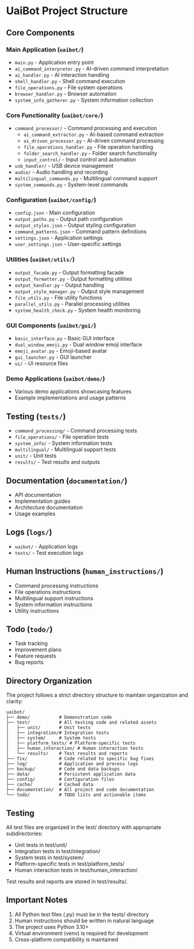 # UaiBot Project Structure

## Core Components

### Main Application (`uaibot/`)
- `main.py` - Application entry point
- `ai_command_interpreter.py` - AI-driven command interpretation
- `ai_handler.py` - AI interaction handling
- `shell_handler.py` - Shell command execution
- `file_operations.py` - File system operations
- `browser_handler.py` - Browser automation
- `system_info_gatherer.py` - System information collection

### Core Functionality (`uaibot/core/`)
- `command_processor/` - Command processing and execution
  - `ai_command_extractor.py` - AI-based command extraction
  - `ai_driven_processor.py` - AI-driven command processing
  - `file_operations_handler.py` - File operation handling
  - `folder_search_handler.py` - Folder search functionality
  - `input_control/` - Input control and automation
- `usb_handler/` - USB device management
- `audio/` - Audio handling and recording
- `multilingual_commands.py` - Multilingual command support
- `system_commands.py` - System-level commands

### Configuration (`uaibot/config/`)
- `config.json` - Main configuration
- `output_paths.py` - Output path configuration
- `output_styles.json` - Output styling configuration
- `command_patterns.json` - Command pattern definitions
- `settings.json` - Application settings
- `user_settings.json` - User-specific settings

### Utilities (`uaibot/utils/`)
- `output_facade.py` - Output formatting facade
- `output_formatter.py` - Output formatting utilities
- `output_handler.py` - Output handling
- `output_style_manager.py` - Output style management
- `file_utils.py` - File utility functions
- `parallel_utils.py` - Parallel processing utilities
- `system_health_check.py` - System health monitoring

### GUI Components (`uaibot/gui/`)
- `basic_interface.py` - Basic GUI interface
- `dual_window_emoji.py` - Dual window emoji interface
- `emoji_avatar.py` - Emoji-based avatar
- `gui_launcher.py` - GUI launcher
- `ui/` - UI resource files

### Demo Applications (`uaibot/demo/`)
- Various demo applications showcasing features
- Example implementations and usage patterns

## Testing (`tests/`)
- `command_processing/` - Command processing tests
- `file_operations/` - File operation tests
- `system_info/` - System information tests
- `multilingual/` - Multilingual support tests
- `unit/` - Unit tests
- `results/` - Test results and outputs

## Documentation (`documentation/`)
- API documentation
- Implementation guides
- Architecture documentation
- Usage examples

## Logs (`logs/`)
- `uaibot/` - Application logs
- `tests/` - Test execution logs

## Human Instructions (`human_instructions/`)
- Command processing instructions
- File operations instructions
- Multilingual support instructions
- System information instructions
- Utility instructions

## Todo (`todo/`)
- Task tracking
- Improvement plans
- Feature requests
- Bug reports

## Directory Organization

The project follows a strict directory structure to maintain organization and clarity:

```
uaibot/
├── demo/           # Demonstration code
├── test/           # All testing code and related assets
│   ├── unit/       # Unit tests
│   ├── integration/# Integration tests
│   ├── system/     # System tests
│   ├── platform_tests/ # Platform-specific tests
│   ├── human_interaction/ # Human interaction tests
│   └── results/    # Test results and reports
├── fix/            # Code related to specific bug fixes
├── log/            # Application and process logs
├── backup/         # Code and data backups
├── data/           # Persistent application data
├── config/         # Configuration files
├── cache/          # Cached data
├── documentation/  # All project and code documentation
└── todo/           # TODO lists and actionable items
```

## Testing

All test files are organized in the test/ directory with appropriate subdirectories:
- Unit tests in test/unit/
- Integration tests in test/integration/
- System tests in test/system/
- Platform-specific tests in test/platform_tests/
- Human interaction tests in test/human_interaction/

Test results and reports are stored in test/results/.

## Important Notes

1. All Python test files (.py) must be in the tests/ directory
2. Human instructions should be written in natural language
3. The project uses Python 3.10+
4. Virtual environment (venv) is required for development
5. Cross-platform compatibility is maintained 